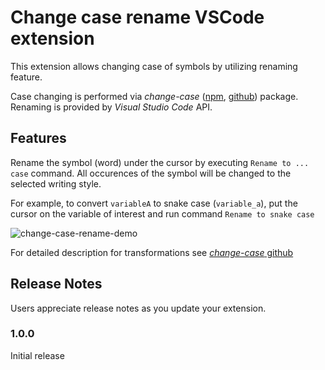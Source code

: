 # Change case rename VSCode extension

This extension allows changing case of symbols by utilizing renaming feature.

Case changing is performed via *change-case* ([npm](https://www.npmjs.com/package/change-case), [github](https://github.com/blakeembrey/change-case)) package. Renaming is provided by *Visual Studio Code* API.

## Features

Rename the symbol (word) under the cursor by executing `Rename to ... case` command. All occurences
of the symbol will be changed to the selected writing style.

For example, to convert `variableA` to snake case (`variable_a`), put the cursor on the
variable of interest and run command `Rename to snake case`

![change-case-rename-demo](https://user-images.githubusercontent.com/8144358/128406502-3223ba4c-8559-4a39-8d6f-0d72373786a3.gif)

For detailed description for transformations see [*change-case* github](https://github.com/blakeembrey/change-case)

## Release Notes

Users appreciate release notes as you update your extension.

### 1.0.0

Initial release
